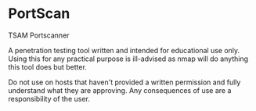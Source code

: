 # PortScan
TSAM Portscanner

A penetration testing tool written and intended for educational use only. Using this for any practical purpose is ill-advised as nmap will do anything this tool does but better.

Do not use on hosts that haven't provided a written permission and fully understand what they are approving.
Any consequences of use are a responsibility of the user.
